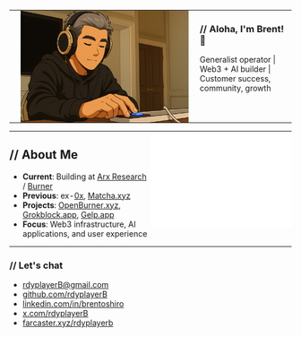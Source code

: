 <table style="border: 0; border-collapse: collapse; width: 100%; border-spacing: 0;">
<tr style="border: 0;">
<td style="border: 0; padding: 0; width: 100%; vertical-align: top;">

<img src="rdyplayerB.png" width="300" alt="rdyplayerB" align="left" hspace="20">
<clear all>

### // Aloha, I'm Brent! 🤙
Generalist operator | Web3 + AI builder | Customer success, community, growth

</td>
</tr>
</table>

<div style="clear: both;"></div>

<table style="border: 0; border-collapse: collapse; width: 100%; border-spacing: 0;">
<tr style="border: 0;">
<td style="border: 0; padding: 0; width: 50%; vertical-align: top;">

## // About Me

- **Current**: Building at [Arx Research](https://arxresearch.com) / [Burner](https://burner.pro)
- **Previous**: ex-[0x](https://0x.org), [Matcha.xyz](https://matcha.xyz)
- **Projects**: [OpenBurner.xyz](https://openburner.xyz), [Grokblock.app](https://grokblock.app), [Gelp.app](https://gelp.app)
- **Focus**: Web3 infrastructure, AI applications, and user experience

</td>
<td style="border: 0; padding: 0; width: 50%; vertical-align: top;">

<img src="https://raw.githubusercontent.com/rdyplayerB/rdyplayerB/main/metrics.plugin.isocalendar.svg" alt="Isometric Commit Calendar" width="100%">

</td>
</tr>
</table>

### // Let's chat
- [rdyplayerB@gmail.com](mailto:rdyplayerB@gmail.com)
- [github.com/rdyplayerB](https://github.com/rdyplayerB)
- [linkedin.com/in/brentoshiro](https://linkedin.com/in/brentoshiro)
- [x.com/rdyplayerB](https://x.com/rdyplayerB)
- [farcaster.xyz/rdyplayerb](https://farcaster.xyz/rdyplayerb)
